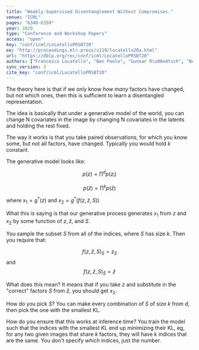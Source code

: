```yaml
---
title: "Weakly-Supervised Disentanglement Without Compromises."
venue: "ICML"
pages: "6348-6359"
year: 2020
type: "Conference and Workshop Papers"
access: "open"
key: "conf/icml/LocatelloPRSBT20"
ee: "http://proceedings.mlr.press/v119/locatello20a.html"
url: "https://dblp.org/rec/conf/icml/LocatelloPRSBT20"
authors: ["Francesco Locatello", "Ben Poole", "Gunnar R\u00e4tsch", "Bernhard Sch\u00f6lkopf", "Olivier Bachem", "Michael Tschannen"]
sync_version: 3
cite_key: "conf/icml/LocatelloPRSBT20"
---
```


The theory here is that if we only know *how many* factors have changed, but not which ones, then this is sufficient to learn a disentangled representation.

The idea is basically that under a generative model of the world, you can change N covariates in the image by changing N covariates in the latents and holding the rest fixed.

The way it works is that you take paired observations, for which you know some, but not all factors, have changed.  Typically you would hold $k$ constant.

The generative model looks like:

$$
p(z) = \prod^d p(z_i)
$$

$$
p(\bar{z}) = \prod^k p(\bar{z})
$$

where $x_1 = g^*(z)$ and $x_2  = g^*(f(z, \bar{z}, S))$

What this is saying is that our generative process generates $x_1$ from $z$ and $x_2$ by some function of $z, \bar{z},$ and $S$.

You sample the subset $S$ from all of the indices, where $S$ has size $k$. Then you require that:

$$
f(z, \bar{z}, S)_S = z_S
$$
and
$$
f(z, \bar{z}, S)_{\bar{S}} = \bar{z}
$$


What does this mean? It means that if you take $z$  and substitute in the "correct" factors $S$ from $\bar{z}$, you should get $x_2$.

How do you pick $S$? You can make every combination of $S$ of size $k$ from $d$, then pick the one with the smallest KL.

How do you ensure that this works at inference time? You train the model such that the indices with the smallest KL end up minimizing their KL, eg, for any two given images that share $k$ factors, they will have $k$ indices that are the same. You don't specify *which* indices, just the number.